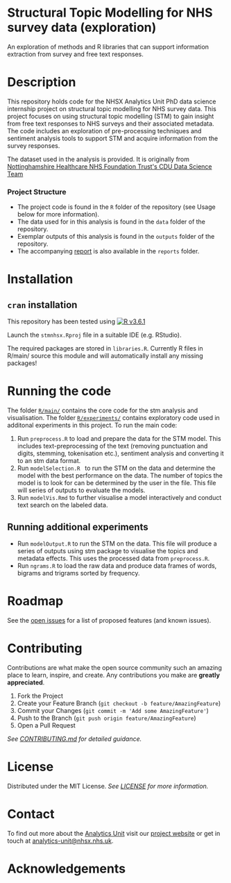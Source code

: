 # Structural Topic Modelling for NHS survey data (exploration)

An exploration of methods and R libraries that can support information 
extraction from survey and free text responses.

# Description

This repository holds code for the NHSX Analytics Unit PhD data science internship project on structural topic modelling for NHS survey data. This project focuses on using structural topic modelling (STM) to gain insight from free text responses to NHS surveys and their associated metadata. The code includes an exploration of pre-processing techniques and sentiment analysis tools to support STM and acquire information from the survey responses.

The dataset used in the analysis is provided. It is originally from [Nottinghamshire Healthcare NHS Foundation Trust's CDU Data Science Team](https://github.com/CDU-data-science-team/pxtextmining)


### Project Structure

- The project code is found in the `R` folder of the repository (see Usage below for more information).
- The data used for in this analysis is found in the `data` folder of the repository.
- Exemplar outputs of this analysis is found in the `outputs` folder of the repository.
- The accompanying [report](./reports/report.pdf) is also available in the `reports` folder.


# Installation

## `cran` installation

This repository has been tested using [![R v3.6.1](https://img.shields.io/badge/r-v3.6.1-blue.svg)](https://cran.r-project.org/bin/windows/base/old/3.6.1/)

Launch the `stmnhsx.Rproj` file in a suitable IDE (e.g. RStudio).  

The required packages are stored in `libraries.R`.  Currently R files in R/main/ source this module and will automatically install any missing packages!

# Running the code
The folder [`R/main/`](./R/main/) contains the core code for the stm analysis and visualisation. The folder [`R/experiments/`](./R/experiments/) contains exploratory code used in additonal experiments in this project. To run the main code:
1. Run `preprocess.R` to load and prepare the data for the STM model.  This includes text-preprocessing of the text (removing punctuation and digits, stemming, tokenisation etc.), sentiment analysis and converting it to an stm data format. 
2. Run `modelSelection.R ` to run the STM on the data and determine the model with the best performance on the data. The number of topics the model is to look for can be determined by the user in the file. This file will series of outputs to evaluate the models. 
3. Run `modelVis.Rmd` to further visualise a model interactively and conduct text search on the labeled data. 

## Running additional experiments
- Run `modelOutput.R` to run the STM on the data.  This file will produce a series of outputs using stm package to visualise the topics and metadata effects. This uses the processed data from `preprocess.R`.
- Run `ngrams.R` to load the raw data and produce data frames of words, bigrams and trigrams sorted by frequency. 

# Roadmap

See the [open issues](https://github.com/nhsx/stm-survey-text/issues) for a list of proposed features (and known issues).

# Contributing

Contributions are what make the open source community such an amazing place to learn, inspire, and create. Any contributions you make are **greatly appreciated**.

1. Fork the Project
2. Create your Feature Branch (`git checkout -b feature/AmazingFeature`)
3. Commit your Changes (`git commit -m 'Add some AmazingFeature'`)
4. Push to the Branch (`git push origin feature/AmazingFeature`)
5. Open a Pull Request

_See [CONTRIBUTING.md](./CONTRIBUTING.md) for detailed guidance._

# License

Distributed under the MIT License. _See [LICENSE](./LICENSE) for more information._

# Contact

To find out more about the [Analytics Unit](https://www.nhsx.nhs.uk/key-tools-and-info/nhsx-analytics-unit/) visit our [project website](https://nhsx.github.io/AnalyticsUnit/projects.html) or get in touch at [analytics-unit@nhsx.nhs.uk](mailto:analytics-unit@nhsx.nhs.uk).

# Acknowledgements
